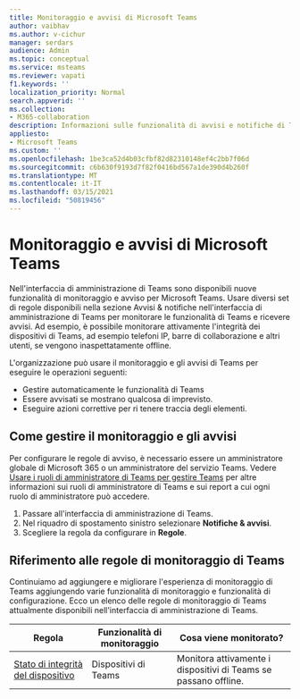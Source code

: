 ```yaml
---
title: Monitoraggio e avvisi di Microsoft Teams
author: vaibhav
ms.author: v-cichur
manager: serdars
audience: Admin
ms.topic: conceptual
ms.service: msteams
ms.reviewer: vapati
f1.keywords: ''
localization_priority: Normal
search.appverid: ''
ms.collection:
- M365-collaboration
description: Informazioni sulle funzionalità di avvisi e notifiche di Teams disponibili nell'interfaccia di amministrazione di Microsoft Teams.
appliesto:
- Microsoft Teams
ms.custom: ''
ms.openlocfilehash: 1be3ca52d4b03cfbf82d82310148ef4c2bb7f06d
ms.sourcegitcommit: c6b630f9193d7f82f0416bd567a1de390d4b260f
ms.translationtype: MT
ms.contentlocale: it-IT
ms.lasthandoff: 03/15/2021
ms.locfileid: "50819456"
---
```

# <a name="microsoft-teams-monitoring-and-alerting"></a>Monitoraggio e avvisi di Microsoft Teams

Nell'interfaccia di amministrazione di Teams sono disponibili nuove funzionalità di monitoraggio e avviso per Microsoft Teams. Usare diversi set di  regole disponibili nella sezione Avvisi & notifiche nell'interfaccia di amministrazione di Teams per monitorare le funzionalità di Teams e ricevere avvisi. Ad esempio, è possibile monitorare attivamente l'integrità dei dispositivi di Teams, ad esempio telefoni IP, barre di collaborazione e altri utenti, se vengono inaspettatamente offline.  

L'organizzazione può usare il monitoraggio e gli avvisi di Teams per eseguire le operazioni seguenti:

- Gestire automaticamente le funzionalità di Teams
- Essere avvisati se mostrano qualcosa di imprevisto.
- Eseguire azioni correttive per ri tenere traccia degli elementi.

## <a name="how-to-manage-monitoring-and-alerting"></a>Come gestire il monitoraggio e gli avvisi

 Per configurare le regole di avviso, è necessario essere un amministratore globale di Microsoft 365 o un amministratore del servizio Teams. Vedere [Usare i ruoli di amministratore di Teams per gestire Teams](../using-admin-roles.md) per altre informazioni sui ruoli di amministratore di Teams e sui report a cui ogni ruolo di amministratore può accedere.

1. Passare all'interfaccia di amministrazione di Teams.
2. Nel riquadro di spostamento sinistro selezionare **Notifiche & avvisi**.
3. Scegliere la regola da configurare in **Regole**.

## <a name="teams-monitoring-rules-reference"></a>Riferimento alle regole di monitoraggio di Teams

Continuiamo ad aggiungere e migliorare l'esperienza di monitoraggio di Teams aggiungendo varie funzionalità di monitoraggio e funzionalità di configurazione. Ecco un elenco delle regole di monitoraggio di Teams attualmente disponibili nell'interfaccia di amministrazione di Teams.


|Regola  |Funzionalità di monitoraggio|Cosa viene monitorato? |
|---------|---------|---------|
|[Stato di integrità del dispositivo](device-health-status.md)  |Dispositivi di Teams | Monitora attivamente i dispositivi di Teams se passano offline.|
